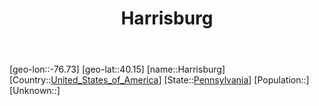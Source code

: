 ﻿---
title: "Harrisburg"
location: [40.15,-76.73]
type: City
tags:
- geo/City


SpocWebEntityId: 30774
isDeleted: false
confidential: public

---
[geo-lon::-76.73]
[geo-lat::40.15]
[name::Harrisburg]
[Country::[United_States_of_America](North-America/United_States_of_America.md)]
[State::[Pennsylvania](North-America/United_States_of_America/Pennsylvania.md)]
[Population::]
[Unknown::]

